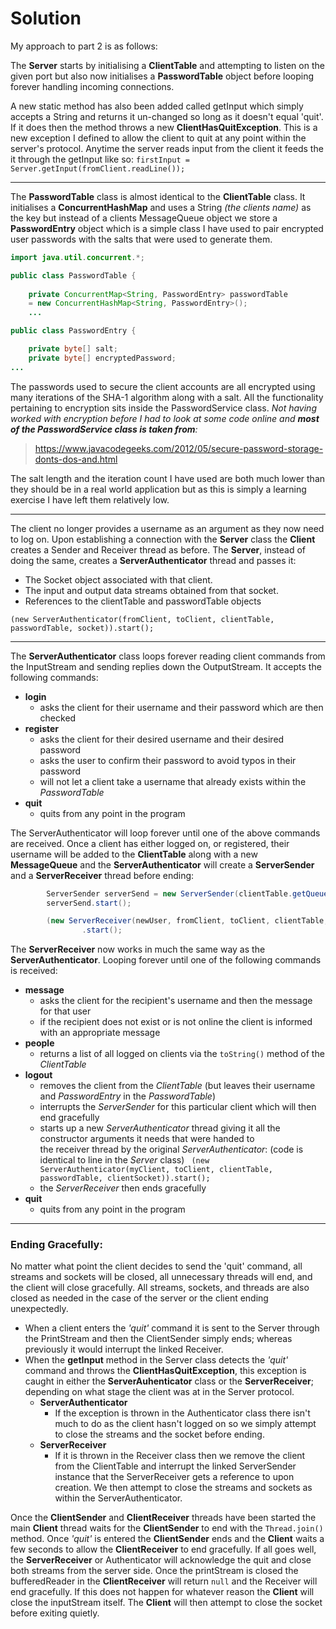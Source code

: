 # Solution
My approach to part 2 is as follows:

The **Server** starts by initialising a **ClientTable** and attempting to listen on the given port
but also now initialises a **PasswordTable** object before looping forever handling incoming connections.

A new static method has also been added called getInput which simply accepts a String and returns it un-changed 
so long as it doesn't equal 'quit'. If it does then the method throws a new **ClientHasQuitException**.
This is a new exception I defined to allow the client to quit at any point within the server's protocol.
Anytime the server reads input from the client it feeds the it through the getInput like so:
`firstInput = Server.getInput(fromClient.readLine());`
___
The **PasswordTable** class is almost identical to the **ClientTable** class. It initialises a **ConcurrentHashMap**
and uses a String *(the clients name)* as the key but instead of a clients MessageQueue object we store a 
**PasswordEntry** object which is a simple class I have used to pair encrypted user passwords with the salts
that were used to generate them.
```java
import java.util.concurrent.*;

public class PasswordTable {
	
	private ConcurrentMap<String, PasswordEntry> passwordTable
	= new ConcurrentHashMap<String, PasswordEntry>();
	...
```
```java
public class PasswordEntry {

    private byte[] salt;
    private byte[] encryptedPassword;
...
```
The passwords used to secure the client accounts are all encrypted using many iterations of the SHA-1 algorithm
along with a salt. All the functionality pertaining to encryption sits inside the PasswordService class.
*Not having worked with encryption before I had to look at some code online and 
**most of the PasswordService class is taken from**:*
> https://www.javacodegeeks.com/2012/05/secure-password-storage-donts-dos-and.html

The salt length and the iteration  count I have used are both much lower than they should be in a real world
application but as this is simply a learning exercise I have left them relatively low.
___
The client no longer provides a username as an argument as they now need to log on.
Upon establishing a connection with the **Server** class the **Client** creates a Sender and Receiver thread as before.
The **Server**, instead of doing the same, creates a **ServerAuthenticator** thread and passes it:
* The Socket object associated with that client.
* The input and output data streams obtained from that socket.
* References to the clientTable and passwordTable objects

 `(new ServerAuthenticator(fromClient, toClient, clientTable, passwordTable, socket)).start();`

___
The **ServerAuthenticator** class loops forever reading client commands from the InputStream and sending replies
down the OutputStream. It accepts the following commands:
* **login**  
  * asks the client for their username and their password which are then checked
* **register** 
  * asks the client for their desired username and their desired password
  * asks the user to confirm their password to avoid typos in their password
  * will not let a client take a username that already exists within the *PasswordTable*
* **quit**
  * quits from any point in the program

The ServerAuthenticator will loop forever until one of the above commands are received.
Once a client has either logged on, or registered, their username will be added to the 
**ClientTable** along with a new **MessageQueue** and the **ServerAuthenticator** will create 
a **ServerSender** and a **ServerReceiver** thread before ending:

```java
        ServerSender serverSend = new ServerSender(clientTable.getQueue(newUser), toClient);
        serverSend.start();

        (new ServerReceiver(newUser, fromClient, toClient, clientTable, passwordTable, serverSend, clientSocket))
                .start();
```

The **ServerReceiver** now works in much the same way as the **ServerAuthenticator**. Looping forever until one
of the following commands is received:
* **message**  
  * asks the client for the recipient's username and then the message for that user
  * if the recipient does not exist or is not online the client is informed with an appropriate message
* **people** 
  * returns a list of all logged on clients via the `toString()` method of the *ClientTable*
* **logout**
  * removes the client from the *ClientTable* (but leaves their username and *PasswordEntry* in the *PasswordTable*)
  * interrupts the *ServerSender* for this particular client which will then end gracefully
  * starts up a new *ServerAuthenticator* thread giving it all the constructor arguments it needs that were handed to  
    the receiver thread by the original *ServerAuthenticator*: (code is identical to line in the *Server* class)
  ` (new ServerAuthenticator(myClient, toClient, clientTable, passwordTable, clientSocket)).start();`
  * the *ServerReceiver* then ends gracefully
* **quit**
  * quits from any point in the program
___
### Ending Gracefully:
No matter what point the client decides to send the 'quit' command, all streams and sockets will be closed, all unnecessary
threads will end, and the client will close gracefully. All streams, sockets, and threads are also closed as needed in the
case of the server or the client ending unexpectedly.

* When a client enters the *'quit'* command it is sent to the Server through the PrintStream and then 
the ClientSender simply ends; whereas previously it would interrupt the linked Receiver.
* When the **getInput** method in the Server class detects the *'quit'* command and throws the **ClientHasQuitException**,
this exception is caught in either the **ServerAuhenticator** class or the **ServerReceiver**; depending on 
what stage the client was at in the Server protocol.
  * **ServerAuthenticator** 
    * If the exception is thrown in the Authenticator class there isn't much to do as the client hasn't logged on
    so we simply attempt to close the streams and the socket before ending.
  * **ServerReceiver**
    * If it is thrown in the Receiver class then we remove the client from the ClientTable and interrupt the 
    linked ServerSender instance that the ServerReceiver gets a reference to upon creation. We then attempt to 
    close the streams and sockets as within the ServerAuthenticator.

Once the **ClientSender** and **ClientReceiver** threads have been started the main **Client** thread waits for the 
**ClientSender** to end with the `Thread.join()` method. Once *'quit'* is entered the **ClientSender** ends and the 
**Client** waits a few seconds to allow the **ClientReceiver** to end gracefully. If all goes well, the **ServerReceiver** 
or Authenticator will acknowledge the quit and close both streams from the server side. Once the printStream 
is closed the bufferedReader in the **ClientReceiver** will return `null` and the Receiver will end gracefully.
If this does not happen for whatever reason the **Client** will close the inputStream itself. The **Client** will then
attempt to close the socket before exiting quietly.




  
